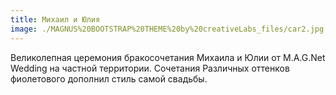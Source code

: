 ```yaml
---
title: Михаил и Юлия
image: ./MAGNUS%20BOOTSTRAP%20THEME%20by%20creativeLabs_files/car2.jpg
---
```


Великолепная церемония бракосочетания Михаила и Юлии от M.A.G.Net Wedding на частной территории. Сочетания Различных оттенков фиолетового дополнил стиль самой свадьбы.
